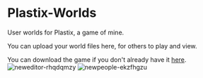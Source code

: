 <h1>Plastix-Worlds</h1>
User worlds for Plastix, a game of mine.

You can upload your world files here, for others to play and view.

You can download the game if you don't already have it <a href=https://gamejolt.com/games/plastix/505572>here</a>.![neweditor-rhqdqmzy](https://user-images.githubusercontent.com/51975687/110043552-d150b280-7d04-11eb-8b5c-9c431016e203.png)
![newpeople-ekzfhgzu](https://user-images.githubusercontent.com/51975687/110043567-db72b100-7d04-11eb-9ed6-739d32596d89.png)
